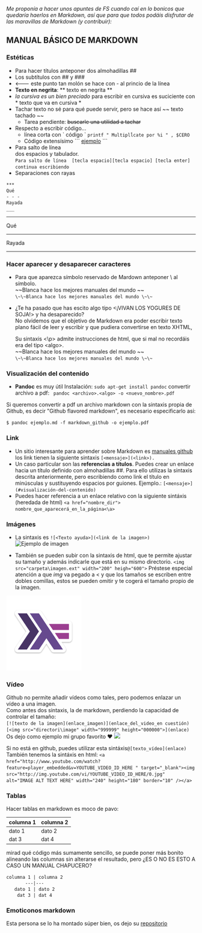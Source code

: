 *Me proponía a hacer unos apuntes de FS cuando caí en lo bonicos que quedaría haerlos en Markdown, así que para que todos podáis disfrutar de las maravillas de Markdown (y contribuir):*

## MANUAL BÁSICO DE MARKDOWN
### Estéticas
- Para hacer títulos anteponer dos almohadillas \##
- Los subtítulos con \## y \###
- <--- este punto tan molón se hace con \- al princio de la línea
- **Texto en negrita**:  \** texto en negrita \**
- *la cursiva es un bien preciado* para escribir en cursiva es suciciente con  \* texto que va en cursiva \*
- Tachar texto no sé para qué puede servir, pero se hace así \~~ texto tachado \~~
  - Tarea pendiente: ~~buscarle una utilidad a tachar~~
- Respecto a escribir código... 
  - línea corta con \` código \`  `printf " Multiplĺcate por %i " , $CERO `
  - Código extensísimo  \`\`\` [ejemplo](#tablas) \`\`\` 
 - Para salto de línea  
 dos espacios y tabulador.  
 `Para salto de línea  [tecla espacio][tecla espacio] [tecla enter] continua escribiendo`
 - Separaciones con rayas 
  ```
  ***
 Qué
 - - -
 Rayada
 ___
 ```
 ***
 Qué
 - - -
 Rayada
 ___
 
 
 ### Hacer aparecer y desaparecer caracteres
 - Para que aparezca símbolo reservado de Mardown anteponer \ al símbolo. 
  <br />	\~\~Blanca hace los mejores manuales del mundo \~\~ 
  <br />	`\~\~Blanca hace los mejores manuales del mundo \~\~ `
  
 - ¿Te ha pasado que has escito algo tipo \<¡VIVAN LOS YOGURES DE SOJA!\> y ha desaparecido?  
 No olvidemos que el objetivo de Markdown era poder escribir texto plano fácil de leer y escribir y que pudiera convertirse en texto XHTML, <p> Su sintaxis <\p> admite instrucciones de html, que si mal no recordáis era del tipo \<algo\>.
	  <br />	\~\~Blanca hace los mejores manuales del mundo \~\~ 
  <br />	`\~\~Blanca hace los mejores manuales del mundo \~\~ `
  

### Visualización del contenido
- **Pandoc** es muy útil
 Instalación:  `sudo apt-get install pandoc`
 convertir archivo a pdf:  ` pandoc <archivo>.<algo> -o <nuevo_nombre>.pdf`

Si queremos convertir a pdf un archivo markdown con la sintaxis propia de Github,
es decir "Github flavored markdown", es necesario especificarlo asi:

```console
$ pandoc ejemplo.md -f markdown_github -o ejemplo.pdf
```


### Link
- Un sitio interesante para aprender sobre Markdown es [manuales github](https://help.github.com/articles/basic-writing-and-formatting-syntax/#links)
los link tienen la siguiente sintaxis `[<mensaje>](<link>).`
- Un caso particular son las **referencias a títulos**. Puedes crear un enlace hacia un título
definido con almohadillas \##. Para ello utilizas la sintaxis descrita anteriormente, pero
escribiendo como link el título en minúsculas y sustituyendo espacios por guiones.
Ejemplo.: `[<mensaje>](#visualización-del-contenido) `
- Puedes hacer referencia  a un enlace relativo con la siguiente sintáxis (heredada de html)
`<a href="nombre_dir"> nombre_que_aparecerá_en_la_página<\a> `  

### Imágenes

- La sintaxis es `![<Texto ayuda>](<link de la imagen>) `
 ![Ejemplo de imagen](https://media.giphy.com/media/aRmAPxula4i7C/giphy.gif)
 
- También se pueden subir con la sintaxis de html, que te permite ajustar su tamaño y además indicarle que está en su mismo directorio. `<img src="carpeta\imagen.ext" width="200" heigh="600">` 
Préstese especial atención a que *img* va pegado a < y que los tamaños se escriben entre dobles comillas, estos se pueden omitir y te cogerá el tamaño propio de la imagen. 
<img src="media\haskell.png" width="200" heigh="200">  

### Vídeo 
Github no permite añadir vídeos como tales, pero podemos enlazar un vídeo a una imagen.  
Como antes dos sintaxis, la de markdown, perdiendo la capacidad de controlar el tamaño:  
`[![texto de la imagen](enlace_imagen)](enlace_del_video_en cuestión)`  
`[<img src="directori\image" width="999999" height="000000">](enlace)`  
Os dejo como ejemplo mi grupo favorito :heart:
[<img src="media\vetusta.jpeg">](https://www.youtube.com/watch?v=6EGCURYvBhw)

Si no está en github, puedes utilizar esta sintáxis`@[texto_vídeo](enlace)`  
También tenemos la sintáxis en html:
 `<a href="http://www.youtube.com/watch?feature=player_embedded&v=YOUTUBE_VIDEO_ID_HERE
" target="_blank"><img src="http://img.youtube.com/vi/YOUTUBE_VIDEO_ID_HERE/0.jpg" 
alt="IMAGE ALT TEXT HERE" width="240" height="180" border="10" /></a>`

### Tablas

Hacer tablas en markdown es moco de pavo:

columna 1 | columna 2
---|---
dato 1 | dato 2
dat 3 | dat 4

mirad qué código más sumamente sencillo, se puede poner más bonito alineando las columnas sin alterarse el resultado, pero ¿ES O NO ES ESTO A CASO UN MANUAL CHAPUCERO?
```
columna 1 | columna 2
       ---|---
   dato 1 | dato 2
    dat 3 | dat 4
``` 

### Emoticonos markdown  
Esta persona se lo ha montado súper bien, os dejo su [repositorio](https://gist.github.com/rxaviers/7360908) 

